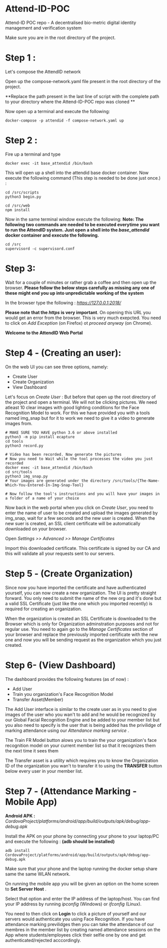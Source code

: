# Attend-ID-POC
Attend-ID POC repo - A decentralised bio-metric digital identity management and verification system

Make sure you are in the root directory of the project.

# Step 1 :
Let's compose the AttendID network

Open up the compose-network.yaml file present in the root directory of the project.

**Replace the path present in the last line of script with the complete path to your directory where the Attend-ID-POC repo was cloned **

Now open up a terminal and execute the following:

```
docker-compose -p attendid -f compose-network.yaml up
```

# Step 2 :
Fire up a terminal and type
```
docker exec -it base_attendid /bin/bash
```
This will open up a shell into the attendid base docker container. Now execute the following command (This step is needed to be done just once.) :
```
cd /src/scripts
python3 begin.py

cd /src/web
npm install
```
Now in the same terminal window execute the following:
**Note: The following two commands are needed to be executed everytime you want to run the AttendID system. Just open a shell into the *base_attendid* docker container and execute the following.**

```
cd /src
supervisord -c supervisord.conf
```

# Step 3:
Wait for a couple of minutes or rather grab a coffee and then open up the browser.
**Please follow the below steps carefully as missing any one of these might end you up into unpredictable working of the system**

In the browser type the following : *https://127.0.0.1:2018/*

**Please note that the *https* is very important**.
On opening this URL you would get an error from the browser. This is very much exepcted. You need to click on *Add Exception* (on Firefox) ot *proceed anyway* (on Chrome).

**Welcome to the AttendID Web Portal**

# Step 4 - (Creating an user):
On the web UI you can see three options, namely:
* Create User
* Create Organization
* View Dashboard

Let's focus on *Create User* :
But before that open up the root directory of the project and open a terminal.
We will not be clicking pictures. We need atleast 10 clear images with good lighting conditions for the Face Recognition Model to work. For this we have provided you with a tools named img_snap but for it to work we need to give it a video to generate images from.

```
# MAKE SURE YOU HAVE python 3.6 or above installed
python3 -m pip install ecapture
cd tools
python3 record.py

# Video has been recorded. Now generate the pictures
# Now you need to Wait while the tool processes the video you just recorded
docker exec -it base_attendid /bin/bash
cd src/tools
python3 img_snap.py
# Your images are generated under the directory /src/tools/{The-Name-Which-You-Entered-In-Img-Snap-Tool}

# Now follow the tool's instructions and you will have your images in a folder of a name of your choice

```

Now back in the web portal when you click on *Create User*, you need to enter the name of user to be created and upload the images generated by img_snap, wait for a few seconds and the new user is created. When the new suer is created, an SSL client certificate will be automatically downloaded on your browser.

Open *Settings >> Advanced >> Manage Certificates*

Import this downloaded certificate. This certificate is signed by our CA and this will validate all your requests sent to our servers.

# Step 5 - (Create Organization)
Since now you have imported the certificate and have authenticated yourself, you can now create a new organization. The UI is pretty straight forward. You only need to submit the name of the new org and it's done but a valid SSL Certificate (just like the one which you imported recently) is required for creating an organization.

When the organization is created an SSL Certificate is downloaded to the Browser which is only for Organization adminstration purposes and not for regular use. You need to again go to the *Manage Certificates*  section of your browser and replace the previously imported certificate with the new one and now you will be sending request as the organization which you just created.

# Step 6- (View Dashboard)
The dashboard provides the following features (as of now) :
* Add User
* Train you organization's Face Recognition Model
* Transfer Asset(Member)

The Add User interface is similar to the create user as in you need to give images of the user who you wan't to add and he would be recognized by our Global Facial Recognition Engine and be added to your member list but you also need to specify is the user that is being added has the privilidge of marking attendance using our *Attendance marking service* .

The Train FR Model button alows you to train the your organization's face recognition model on your current member list so that it recognizes them the next time it sees them

The Transfer asset is a utility which requires you to know the Organization ID of the organization you wan't to transfer it to using the **TRANSFER** button below every user in your member list.

# Step 7 - (Attendance Marking - Mobile App)

**Android APK :** *CordovaProject/platforms/android/app/build/outputs/apk/debug/app-debug.apk*

Install the APK on your phone by connecting your phone to your laptop/PC and execute the following :
**(adb should be installed)**
```
adb install CordovaProject/platforms/android/app/build/outputs/apk/debug/app-debug.apk
```
Make sure that your phone and the laptop running the docker setup share same the same WLAN network.

On running the mobile app you will be given an option on the home screen to **Set Server Host** .

Select that option and enter the IP address of the laptop/host. You can find your IP address by running *ipconfig* (Windows) or *ifconfig* (Linux).

You need to then click on **Login** to click a picture of yourself and our servers would authenticate you using Face Recognition. If you have attendance marking previlidges then you can take the attendance of our membres in the member list by creating named attendance sessions on the App where students/employees click their selfie one by one and get authenticated/rejected acccordingly.
